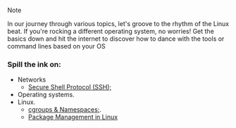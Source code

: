 > [!NOTE]
> In our journey through various topics, let's groove to the rhythm of the Linux beat. If you're rocking a different operating system, no worries! Get the basics down and hit the internet to discover how to dance with the tools or command lines based on your OS

### Spill the ink on:

- Networks
  -  [Secure Shell Protocol (SSH);](https://github.com/SafrotTechUniverse/Insights.To.Different.Micro.Topics/tree/main/Networks/Secure%20Shell%20Protocol%20(SSH)%3B)
- Operating systems.
- Linux.
   - [cgroups & Namespaces;](https://github.com/SafrotTechUniverse/Insights.To.Different.Micro.Topics/tree/main/Linux/cgroups%26Namespaces%3B).
   - [Package Management in Linux](https://github.com/SafrotTechUniverse/Insights.To.Different.Micro.Topics/tree/main)
